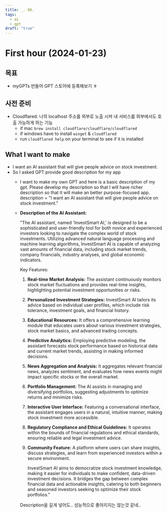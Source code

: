 ```yaml
---
title: _. 06.
tags:
  - ai
  - gpt
draft: "true"
---
```


# First hour (2024-01-23)
## 목표
- myGPTs 만들어 GPT 스토어에 등록해보기 ㅎ 

## 사전 준비
- Cloudflared: 나의 localhost 주소를 외부로 노출 시켜 내 서비스를 외부에서도 호출 가능하게 하는 기능
	- if mac `brew install cloudflare/cloudflare/cloudflared`
	- if windows have to install `winget` & `cloudflared`
	- run `cloudflared help` on your terminal to see if it is installed 
## What I want to make 
- I want an AI assistant that will give people advice on stock investment. 
- So I asked GPT provide good description for my app 
	- I want to make my own GPT and here is a basic description of my gpt. Please develop my description so that I will have richer description so that it will make an better purpose-focused app. description = "I want an AI assistant that will give people advice on stock investment."
	- **Description of the AI Assistant:**
	  
	  "The AI assistant, named 'InvestSmart AI,' is designed to be a sophisticated and user-friendly tool for both novice and experienced investors looking to navigate the complex world of stock investments. Utilizing advanced natural language processing and machine learning algorithms, InvestSmart AI is capable of analyzing vast amounts of financial data, including stock market trends, company financials, industry analyses, and global economic indicators.
	  
	  Key Features:
	  1. **Real-time Market Analysis:** The assistant continuously monitors stock market fluctuations and provides real-time insights, highlighting potential investment opportunities or risks.
	  2. **Personalized Investment Strategies:** InvestSmart AI tailors its advice based on individual user profiles, which include risk tolerance, investment goals, and financial history.
	  3. **Educational Resources:** It offers a comprehensive learning module that educates users about various investment strategies, stock market basics, and advanced trading concepts.
	  4. **Predictive Analytics:** Employing predictive modeling, the assistant forecasts stock performance based on historical data and current market trends, assisting in making informed decisions.
	  5. **News Aggregation and Analysis:** It aggregates relevant financial news, analyzes sentiment, and evaluates how news events might impact specific stocks or the overall market.
	  6. **Portfolio Management:** The AI assists in managing and diversifying portfolios, suggesting adjustments to optimize returns and minimize risks.
	  7. **Interactive User Interface:** Featuring a conversational interface, the assistant engages users in a natural, intuitive manner, making stock investment more accessible.
	  8. **Regulatory Compliance and Ethical Guidelines:** It operates within the bounds of financial regulations and ethical standards, ensuring reliable and legal investment advice.
	  9. **Community Feature:** A platform where users can share insights, discuss strategies, and learn from experienced investors within a secure environment.
	     
	     InvestSmart AI aims to democratize stock investment knowledge, making it easier for individuals to make confident, data-driven investment decisions. It bridges the gap between complex financial data and actionable insights, catering to both beginners and seasoned investors seeking to optimize their stock portfolios."
	     
	    Description을 길게 넣어도.. 성능적으로 좋아지지는 않는것 같네..
	     

